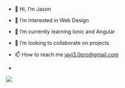 <!-- Thanks for inspecting my code! Feel free to reach out and connect with me! -->

- 👋 Hi, I’m Jason
- 👀 I’m interested in Web Design
- 🌱 I’m currently learning Ionic and Angular
- 💞️ I’m looking to collaborate on projects
- 📫 How to reach me jayj3.0pro@gmail.com

- <p>
<img src="https://img.shields.io/badge/blender-%23F5792A.svg?style=for-the-badge&logo=blender&logoColor=white"/>
<img src=""/>
<img src=""/>
  
  
</p>

<!---
Jayj30pro/Jayj30pro is a ✨ special ✨ repository because its `README.md` (this file) appears on your GitHub profile.
You can click the Preview link to take a look at your changes.
--->
